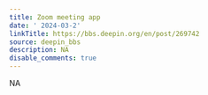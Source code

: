 ```yaml
---
title: Zoom meeting app
date: ' 2024-03-2'
linkTitle: https://bbs.deepin.org/en/post/269742
source: deepin_bbs
description: NA
disable_comments: true
---
```

NA
